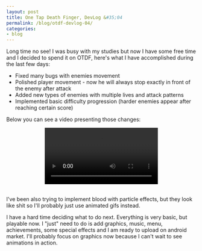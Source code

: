 ```yaml
---
layout: post
title: One Tap Death Finger, DevLog &#35;04
permalink: /blog/otdf-devlog-04/
categories:
- blog
---
```


Long time no see! I was busy with my studies but now I have some free time and I decided to spend it on OTDF, here's what I have accomplished during the last few days:

<ul>
	<li>Fixed many bugs with enemies movement</li>
	<li>Polished player movement - now he will always stop exactly in front of the enemy after attack</li>
	<li>Added new types of enemies with multiple lives and attack patterns</li>
	<li>Implemented basic difficulty progression (harder enemies appear after reaching certain score)</li>
</ul>

Below you can see a video presenting those changes:

<div style="text-align: center;">
	<video controls>
		<source src="/assets/movies/otdf/otdf-color-enemies.mp4" type="video/mp4">
		Your browser does not support the HTML5 video tag. Ditch your IE and join the Firefox or Chrome master race!
	</video>
</div>

<br/>

I've been also trying to implement blood with particle effects, but they look like shit so I'll probably just use animated gifs instead.

I have a hard time deciding what to do next. Everything is very basic, but playable now. I "just" need to do is add graphics, music, menu, achievements, some special effects and I am ready to upload on android market. I'll probably focus on graphics now because I can't wait to see animations in action.